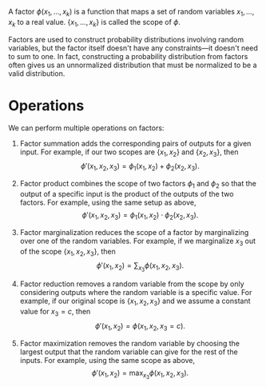 A factor $\phi(x_1, \ldots, x_k)$ is a function that maps a set of random variables $x_1, \ldots, x_k$ to a real value. $\{ x_1, \ldots, x_k \}$ is called the scope of $\phi$.

Factors are used to construct probability distributions involving random variables, but the factor itself doesn't have any constraints—it doesn't need to sum to one. In fact, constructing a probability distribution from factors often gives us an unnormalized distribution that must be normalized to be a valid distribution.

# Operations
We can perform multiple operations on factors:
1. Factor summation adds the corresponding pairs of outputs for a given input. For example, if our two scopes are $\{ x_1, x_2 \}$ and $\{ x_2, x_3 \}$, then 
$$
\phi'(x_1, x_2, x_3) = \phi_1(x_1, x_2) + \phi_2(x_2, x_3).
$$

2. Factor product combines the scope of two factors $\phi_1$ and $\phi_2$ so that the output of a specific input is the product of the outputs of the two factors. For example, using the same setup as above, 
$$
\phi' (x_1, x_2, x_3) = \phi_1(x_1, x_2) \cdot \phi_2(x_2, x_3).
$$

3. Factor marginalization reduces the scope of a factor by marginalizing over one of the random variables. For example, if we marginalize $x_3$ out of the scope $\{ x_1, x_2, x_3 \}$, then 
$$
\phi'(x_1, x_2) = \sum_{x_3} \phi(x_1, x_2, x_3).
$$

4. Factor reduction removes a random variable from the scope by only considering outputs where the random variable is a specific value. For example, if our original scope is $\{ x_1, x_2, x_3 \}$ and we assume a constant value for $x_3 = c$, then 
$$
\phi'(x_1, x_2) = \phi(x_1, x_2, x_3=c).
$$

5. Factor maximization removes the random variable by choosing the largest output that the random variable can give for the rest of the inputs. For example, using the same scope as above, 
$$
\phi'(x_1, x_2) = \max_{x_3} \phi(x_1, x_2, x_3).
$$
